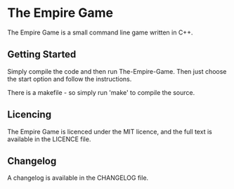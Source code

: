 # The Empire Game

The Empire Game is a small command line game written in C++. 

## Getting Started

Simply compile the code and then run The-Empire-Game. Then just choose the start option and follow the instructions.

There is a makefile - so simply run 'make' to compile the source. 

## Licencing

The Empire Game is licenced under the MIT licence, and the full text is available in the LICENCE file.

## Changelog

A changelog is available in the CHANGELOG file.

